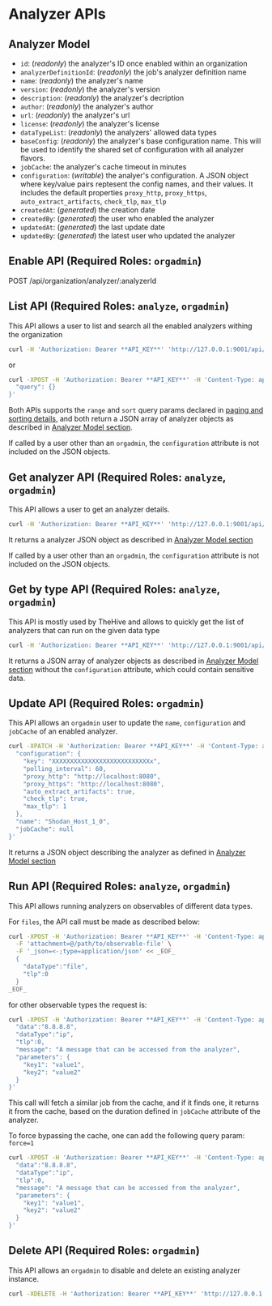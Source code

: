 # Analyzer APIs

## Analyzer Model

- `id`: (*readonly*) the analyzer's ID once enabled within an organization
- `analyzerDefinitionId`: (*readonly*) the job's analyzer definition name
- `name`: (*readonly*) the analyzer's name
- `version`: (*readonly*) the analyzer's version
- `description`: (*readonly*) the analyzer's decription
- `author`: (*readonly*) the analyzer's author
- `url`: (*readonly*) the analyzer's url
- `license`: (*readonly*) the analyzer's license
- `dataTypeList`: (*readonly*) the analyzers' allowed data types
- `baseConfig`: (*readonly*) the analyzer's base configuration name. This will be used to identify the shared set of configuration with all analyzer flavors.
- `jobCache`: the analyzer's cache timeout in minutes
- `configuration`: (*writable*) the analyer's configuration. A JSON object where key/value pairs reptesent the config names, and their values. It includes the default properties `proxy_http`, `proxy_https`, `auto_extract_artifacts`, `check_tlp`, `max_tlp`
- `createdAt`: (*generated*) the creation date
- `createdBy`: (*generated*) the user who enabled the analyzer
- `updatedAt`: (*generated*) the last update date
- `updatedBy`: (*generated*) the latest user who updated the analyzer

## Enable  API (**Required Roles**: `orgadmin`)

POST /api/organization/analyzer/:analyzerId

## List API (**Required Roles**: `analyze`, `orgadmin`)

This API allows a user to list and search all the enabled analyzers withing the organization

```bash
curl -H 'Authorization: Bearer **API_KEY**' 'http://127.0.0.1:9001/api/analyzer'
```

or

```bash
curl -XPOST -H 'Authorization: Bearer **API_KEY**' -H 'Content-Type: application/json' 'http://127.0.0.1:9001/api/analyzer/_search' -d '{
  "query": {}
}'
```

Both APIs supports the `range` and `sort` query params declared in [paging and sorting details](misc.md#paging-and-sorting), and both return a JSON array of analyzer objects as described in [Analyzer Model section](#analyzer-model).

If called by a user other than an `orgadmin`, the `configuration` attribute is not included on the JSON objects.

## Get analyzer API (**Required Roles**: `analyze`, `orgadmin`)

This API allows a user to get an analyzer details.

```bash
curl -H 'Authorization: Bearer **API_KEY**' 'http://127.0.0.1:9001/api/analyzer/ANALYZER_ID'
```

It returns a analyzer JSON object as described in [Analyzer Model section](#analyzer-model)

If called by a user other than an `orgadmin`, the `configuration` attribute is not included on the JSON objects.

## Get by type API (**Required Roles**: `analyze`, `orgadmin`)

This API is mostly used by TheHive and allows to quickly get the list of analyzers that can run on the given data type

```bash
curl -H 'Authorization: Bearer **API_KEY**' 'http://127.0.0.1:9001/api/analyzer/type/DATA_TYPE'
```

It returns a JSON array of analyzer objects as described in [Analyzer Model section](#analyzer-model) without the `configuration` attribute, which could contain sensitive data.

## Update API (**Required Roles**: `orgadmin`)

This API allows an `orgadmin` user to update the `name`, `configuration` and `jobCache` of an enabled analyzer.

```bash
curl -XPATCH -H 'Authorization: Bearer **API_KEY**' -H 'Content-Type: application/json' 'http://127.0.0.1:9001/api/analyzer/ANALYZER_ID' -d '{
  "configuration": {
    "key": "XXXXXXXXXXXXXXXXXXXXXXXXXXXx",
    "polling_interval": 60,
    "proxy_http": "http://localhost:8080",
    "proxy_https": "http://localhost:8080",
    "auto_extract_artifacts": true,
    "check_tlp": true,
    "max_tlp": 1
  },
  "name": "Shodan_Host_1_0",
  "jobCache": null
}'
```

It returns a JSON object describing the analyzer as defined in [Analyzer Model section](#analyzer-model)

## Run API (**Required Roles**: `analyze`, `orgadmin`)

This API allows running analyzers on observables of different data types.

For `files`, the API call must be made as described below:

```bash
curl -XPOST -H 'Authorization: Bearer **API_KEY**' -H 'Content-Type: application/json' 'http://127.0.0.1:9001/api/analyzer/ANALYZER_ID/run' \
  -F 'attachment=@/path/to/observable-file' \
  -F '_json=<-;type=application/json' << _EOF_
  {
    "dataType":"file",
    "tlp":0
  }
_EOF_
```

for other observable types the request is:

```bash
curl -XPOST -H 'Authorization: Bearer **API_KEY**' -H 'Content-Type: application/json' 'http://127.0.0.1:9001/api/analyzer/ANALYZER_ID/run' -d '{
  "data":"8.8.8.8",
  "dataType":"ip",
  "tlp":0,
  "message": "A message that can be accessed from the analyzer",
  "parameters": {
    "key1": "value1",
    "key2": "value2"
  }
}'
```

This call will fetch a similar job from the cache, and if it finds one, it returns it from the cache, based on the duration defined in `jobCache` attribute of the analyzer.

To force bypassing the cache, one can add the following query param: `force=1`

```bash
curl -XPOST -H 'Authorization: Bearer **API_KEY**' -H 'Content-Type: application/json' 'http://127.0.0.1:9001/api/analyzer/ANALYZER_ID/run?force=1' -d '{
  "data":"8.8.8.8",
  "dataType":"ip",
  "tlp":0,
  "message": "A message that can be accessed from the analyzer",
  "parameters": {
    "key1": "value1",
    "key2": "value2"
  }
}'
```

## Delete API (**Required Roles**: `orgadmin`)

This API allows an `orgadmin` to disable and delete an existing analyzer instance.

```bash
curl -XDELETE -H 'Authorization: Bearer **API_KEY**' 'http://127.0.0.1:9001/api/analyzer/ANALYZER_ID'
```